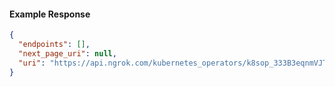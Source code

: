 <!-- Code generated for API Clients. DO NOT EDIT. -->

#### Example Response

```json
{
  "endpoints": [],
  "next_page_uri": null,
  "uri": "https://api.ngrok.com/kubernetes_operators/k8sop_333B3eqnmVJT4JVQHF5loHQkBbW/bound_endpoints"
}
```
